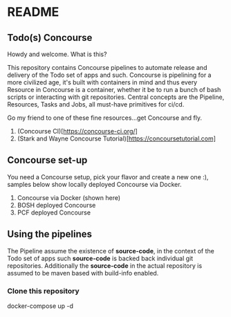 # README

## Todo(s) Concourse

Howdy and welcome.  What is this?

This repository contains Concourse pipelines to automate release and delivery of the Todo set of apps and such.  Concourse is pipelining for a more civilized age, it's built with containers in mind and thus every Resource in Concourse is a container, whether it be to run a bunch of bash scripts or interacting with git repositories.  Central concepts are the Pipeline, Resources, Tasks and Jobs, all must-have primitives for ci/cd.

Go my friend to one of these fine resources...get Concourse and fly.

1. (Concourse CI)[https://concourse-ci.org/]
2. (Stark and Wayne Concourse Tutorial)[https://concoursetutorial.com]

## Concourse set-up

You need a Concourse setup, pick your flavor and create a new one :), samples below show locally deployed Concourse via Docker.

1. Concourse via Docker (shown here)
2. BOSH deployed Concourse
3. PCF deployed Concourse

## Using the pipelines

The Pipeline assume the existence of **source-code**, in the context of the Todo set of apps such **source-code** is backed back individual git repositories.  Additionally the **source-code** in the actual repository is assumed to be maven based with build-info enabled.

### Clone this repository

docker-compose up -d
